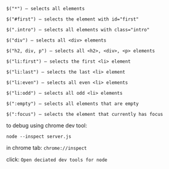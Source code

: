


 `$("*") — selects all elements`
 
 `$("#first") — selects the element with id="first"`
 
 `$(".intro") — selects all elements with class="intro"`
 
 `$("div") — selects all <div> elements`
 
 `$("h2, div, p") — selects all <h2>, <div>, <p> elements`
 
 `$("li:first") — selects the first <li> element`
 
 `$("li:last") — selects the last <li> element`
 
 `$("li:even") — selects all even <li> elements`
 
 `$("li:odd") — selects all odd <li> elements`
 
 `$(":empty") — selects all elements that are empty`
 
 `$(":focus") — selects the element that currently has focus`










to debug using chrome dev tool:

`node --inspect server.js`

in chrome tab: `chrome://inspect`

click: `Open deciated dev tools for node`

